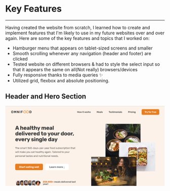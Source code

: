 # Key Features

---

Having created the website from scratch, I learned how to create and implement features that I'm likely to use in my future websites over and over again. Here are some of the key features and topics that I worked on:

- Hamburger menu that appears on tablet-sized screens and smaller
- Smooth scrolling whenever any navigation (header and footer) are clicked
- Tested website on different browsers & had to style the select input so that it appears the same on all(Not really) browsers/devices
- Fully responsive thanks to media queries ✨
- Utilized grid, flexbox and absolute positioning.

## Header and Hero Section

![Header and Hero Section](image.png)
